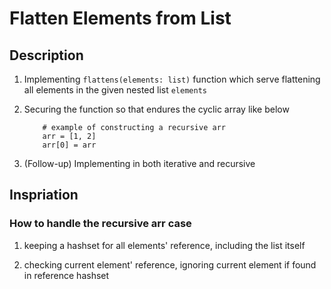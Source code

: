 # Flatten Elements from List

## Description

1. Implementing `flattens(elements: list)` function which serve flattening all elements in the given nested list `elements`

2. Securing the function so that endures the cyclic array like below

    ```[]Python
        # example of constructing a recursive arr
        arr = [1, 2]
        arr[0] = arr

    ```

3. (Follow-up) Implementing in both iterative and recursive

## Inspriation

### How to handle the recursive arr case

1. keeping a hashset for all elements' reference, including the list itself

2. checking current element' reference, ignoring current element if found in reference hashset
